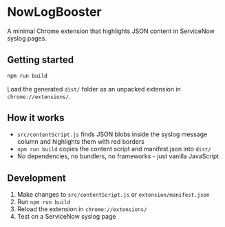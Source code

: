 # NowLogBooster

A minimal Chrome extension that highlights JSON content in ServiceNow syslog pages.

## Getting started

```bash
npm run build
```

Load the generated `dist/` folder as an unpacked extension in `chrome://extensions/`.

## How it works

- `src/contentScript.js` finds JSON blobs inside the syslog message column and highlights them with red borders
- `npm run build` copies the content script and manifest.json into `dist/`
- No dependencies, no bundlers, no frameworks - just vanilla JavaScript

## Development

1. Make changes to `src/contentScript.js` or `extension/manifest.json`
2. Run `npm run build`
3. Reload the extension in `chrome://extensions/`
4. Test on a ServiceNow syslog page

